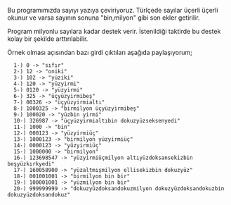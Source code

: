 Bu programımızda sayıyı yazıya çeviriyoruz.
Türlçede sayılar üçerli üçerli okunur ve varsa sayının sonuna "bin,milyon" gibi son ekler getirilir.

Program milyonlu sayılara kadar destek verir. İstenildiği taktirde bu destek kolay bir şekilde arttırılabilir.

Örnek olması açısından bazı girdi çıktıları aşağıda paylaşıyorum;



      1-) 0 -> "sıfır"
      2-) 12 -> "oniki"
      3-) 102 -> "yüziki"
      4-) 120 -> "yüzyirmi"
      5-) 0120 -> "yüzyirmi"
      6-) 325 -> "üçyüzyirmibeş"
      7-) 00326 -> "üçyüzyirmialtı"
      8-) 1000325 -> "birmilyon üçyüzyirmibeş"
      9-) 100020 -> "yüzbin yirmi"
      10-) 326987 -> "üçyüzyirmialtıbin dokuzyüzseksenyedi"
      11-) 1000 -> "bin"   
      12-) 000123 -> "yüzyirmiüç"
      13-) 1000123 -> "birmilyon yüzyirmiüç"
      14-) 0000123 -> "yüzyirmiüç"
      15-) 1000000 -> "birmilyon"
      16-) 123698547 -> "yüzyirmiüçmilyon altıyüzdoksansekizbin beşyüzkırkyedi"
      17-) 160058900 -> "yüzaltmışmilyon ellisekizbin dokuzyüz"
      18-) 001001001 -> "birmilyon bin bir"
      19-) 100001001 -> "yüzmilyon bin bir"
      20-) 999999999 -> "dokuzyüzdoksandokuzmilyon dokuzyüzdoksandokuzbin dokuzyüzdoksandokuz"   